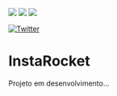 ![](https://img.shields.io/github/stars/luan4g/InstaRocket)
![](https://img.shields.io/static/v1?label=status&message=building&color=yellow)
![](https://img.shields.io/github/license/luan4g/InstaRocket?color=blue)

[![Twitter](https://img.shields.io/twitter/url?url=https%3A%2F%2Fgithub.com%2Fluan4g%2FInstaRocket)](https://twitter.com/btsforeverluh)

# InstaRocket

Projeto em desenvolvimento...
